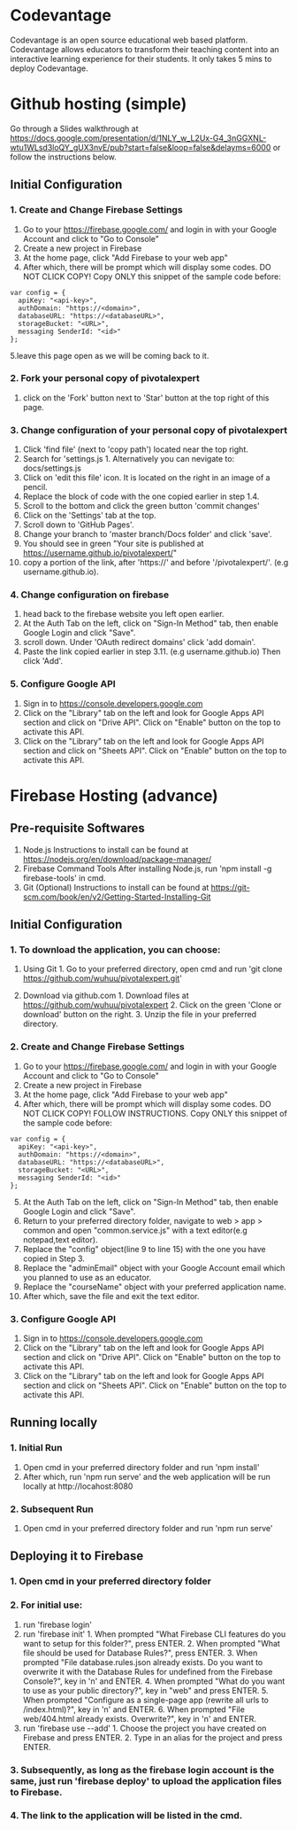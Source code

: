 # Codevantage
Codevantage is an open source educational web based platform. Codevantage allows educators to transform their teaching content into an interactive learning experience for their students. It only takes 5 mins to deploy Codevantage.

# Github hosting (simple)
Go through a Slides walkthrough at https://docs.google.com/presentation/d/1NLY_w_L2Ux-G4_3nGGXNL-wtu1WLsd3loQY_gUX3nvE/pub?start=false&loop=false&delayms=6000 or follow the instructions below.

## Initial Configuration

### 1. Create and Change Firebase Settings
  1. Go to your https://firebase.google.com/ and login in with your Google Account and click to "Go to Console"
  2. Create a new project in Firebase
  3. At the home page, click "Add Firebase to your web app"
  4. After which, there will be prompt which will display some codes. DO NOT CLICK COPY! Copy ONLY this snippet of the sample code before:
  ```
  var config = {
    apiKey: "<api-key>",
    authDomain: "https://<domain>",
    databaseURL: "https://<databaseURL>",
    storageBucket: "<URL>",
    messaging SenderId: "<id>"
  };
  ```
  5.leave this page open as we will be coming back to it.
  
### 2. Fork your personal copy of pivotalexpert
  1. click on the 'Fork' button next to 'Star' button at the top right of this page.
  
### 3. Change configuration of your personal copy of pivotalexpert
  1. Click 'find file' (next to 'copy path') located near the top right.
  2. Search for 'settings.js
    1. Alternatively you can nevigate to: docs/settings.js
  4. Click on 'edit this file' icon. It is located on the right in an image of a pencil.
  5. Replace the block of code with the one copied earlier in step 1.4.
  6. Scroll to the bottom and click the green button 'commit changes'
  7. Click on the 'Settings' tab at the top.
  8. Scroll down to 'GitHub Pages'.
  9. Change your branch to 'master branch/Docs folder' and click 'save'.
  10. You should see in green "Your site is published at https://username.github.io/pivotalexpert/"
  11. copy a portion of the link, after 'https://' and before '/pivotalexpert/'. (e.g username.github.io).
  
### 4. Change configuration on firebase
  1. head back to the firebase website you left open earlier.
  2. At the Auth Tab on the left, click on "Sign-In Method" tab, then enable Google Login and click "Save".
  3. scroll down. Under 'OAuth redirect domains' click 'add domain'.
  4. Paste the link copied earlier in step 3.11. (e.g username.github.io) Then click 'Add'.
  
### 5. Configure Google API
  1. Sign in to https://console.developers.google.com
  2. Click on the "Library" tab on the left and look for Google Apps API section and click on "Drive API". Click on "Enable" button on the top to activate this API.
  3. Click on the "Library" tab on the left and look for Google Apps API section and click on "Sheets API". Click on "Enable" button on the top to activate this API.

  

# Firebase Hosting (advance)
## Pre-requisite Softwares
1. Node.js
Instructions to install can be found at https://nodejs.org/en/download/package-manager/
2. Firebase Command Tools
After installing Node.js, run 'npm install -g firebase-tools' in cmd.
3. Git (Optional)
Instructions to install can be found at https://git-scm.com/book/en/v2/Getting-Started-Installing-Git

## Initial Configuration
### 1. To download the application, you can choose:
  1. Using Git
    1. Go to your preferred directory, open cmd and run 'git clone https://github.com/wuhuu/pivotalexpert.git'

  2. Download via github.com
    1. Download files at https://github.com/wuhuu/pivotalexpert
    2. Click on the green 'Clone or download' button on the right.
    3. Unzip the file in your preferred directory.

### 2. Create and Change Firebase Settings
  1. Go to your https://firebase.google.com/ and login in with your Google Account and click to "Go to Console"
  2. Create a new project in Firebase
  3. At the home page, click "Add Firebase to your web app"
  4. After which, there will be prompt which will display some codes. DO NOT CLICK COPY! FOLLOW INSTRUCTIONS. Copy ONLY this snippet of the sample code before:
  ```
  var config = {
    apiKey: "<api-key>",
    authDomain: "https://<domain>",
    databaseURL: "https://<databaseURL>",
    storageBucket: "<URL>",
    messaging SenderId: "<id>"
  };
  ```
  5. At the Auth Tab on the left, click on "Sign-In Method" tab, then enable Google Login and click "Save".
  6. Return to your preferred directory folder, navigate to web > app > common and open "common.service.js" with a text editor(e.g notepad,text editor).
  7. Replace the "config" object(line 9 to line 15) with the one you have copied in Step 3.
  8. Replace the "adminEmail" object with your Google Account email which you planned to use as an educator.
  9. Replace the "courseName" object with your preferred application name.
  10. After which, save the file and exit the text editor.
### 3. Configure Google API
  1. Sign in to https://console.developers.google.com
  2. Click on the "Library" tab on the left and look for Google Apps API section and click on "Drive API". Click on "Enable" button on the top to activate this API.
  3. Click on the "Library" tab on the left and look for Google Apps API section and click on "Sheets API". Click on "Enable" button on the top to activate this API.



## Running locally
### 1. Initial Run
  1. Open cmd in your preferred directory folder and run 'npm install'
  2. After which, run 'npm run serve' and the web application will be run locally at http://locahost:8080
### 2. Subsequent Run
  1. Open cmd in your preferred directory folder and run 'npm run serve'

## Deploying it to Firebase
### 1. Open cmd in your preferred directory folder 
### 2. For initial use:
  1. run 'firebase login'
  2. run 'firebase init'
    1. When prompted "What Firebase CLI features do you want to setup for this folder?", press ENTER.
    2. When prompted "What file should be used for Database Rules?", press ENTER.
    3. When prompted "File database.rules.json already exists. Do you want to overwrite it with the Database Rules for undefined from the Firebase Console?", key in 'n' and ENTER.
    4. When prompted "What do you want to use as your public directory?", key in "web" and press ENTER.
    5. When prompted "Configure as a single-page app (rewrite all urls to /index.html)?", key in 'n' and ENTER.
    6. When prompted "File web/404.html already exists. Overwrite?", key in 'n' and ENTER.
  3. run 'firebase use --add'
    1. Choose the project you have created on Firebase and press ENTER.
    2. Type in an alias for the project and press ENTER.
### 3. Subsequently, as long as the firebase login account is the same, just run 'firebase deploy' to upload the application files to Firebase.
### 4. The link to the application will be listed in the cmd.
